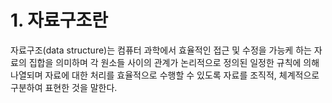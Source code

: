 # 1. 자료구조란

자료구조(data structure)는 컴퓨터 과학에서 효율적인 접근 및 수정을 가능케 하는 자료의 집합을 의미하며 각 원소들 사이의 관계가 논리적으로 정의된 일정한 규칙에 의해 나열되며 자료에 대한 처리를 효율적으로 수행할 수 있도록 자료를 조직적, 체계적으로 구분하여 표현한 것을 말한다.
